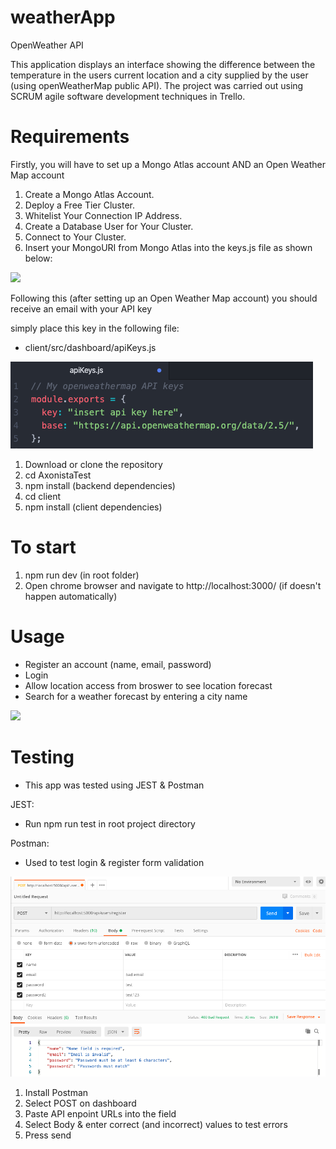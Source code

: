 # weatherApp

OpenWeather API

This application displays an interface showing the difference between the temperature in the users current location and a city
supplied by the user (using openWeatherMap public API). The project was carried out using SCRUM agile software development techniques in Trello.

# Requirements

Firstly, you will have to set up a Mongo Atlas account AND an Open Weather Map account

1. Create a Mongo Atlas Account.
2. Deploy a Free Tier Cluster.
3. Whitelist Your Connection IP Address.
4. Create a Database User for Your Cluster.
5. Connect to Your Cluster.
6. Insert your MongoURI from Mongo Atlas into the keys.js file as shown below:

![](images/api.png)

Following this (after setting up an Open Weather Map account) you should receive an email with your API key

simply place this key in the following file:

- client/src/dashboard/apiKeys.js

![](weatherApp/img/api2.png)

1. Download or clone the repository
2. cd AxonistaTest
3. npm install (backend dependencies)
4. cd client
5. npm install (client dependencies)

# To start

1. npm run dev (in root folder)
2. Open chrome browser and navigate to http://localhost:3000/ (if doesn't happen automatically)

# Usage

- Register an account (name, email, password)
- Login
- Allow location access from broswer to see location forecast
- Search for a weather forecast by entering a city name

![](weatherApp/img/app.gif)

# Testing
- This app was tested using JEST & Postman

JEST:

- Run npm run test in root project directory

Postman:

- Used to test login & register form validation

![](weatherApp/img/register.png)
 
1. Install Postman
2. Select POST on dashboard
3. Paste API enpoint URLs into the field
4. Select Body & enter correct (and incorrect) values to test errors
5. Press send
